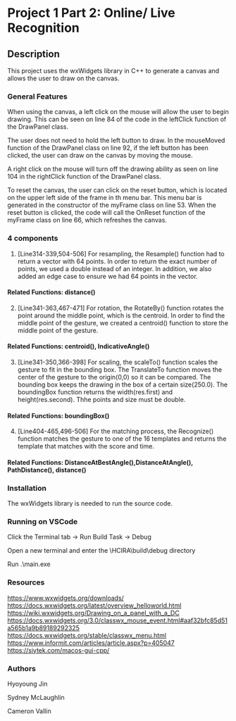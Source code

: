 # Project 1 Part 2: Online/ Live Recognition

## Description
This project uses the wxWidgets library in C++ to generate a canvas and allows
the user to draw on the canvas.

### General Features
When using the canvas, a left click on the mouse will allow the user to begin drawing.
This can be seen on line 84 of the code in the leftClick function of the DrawPanel class.

The user does not need to hold the left button to draw. In the mouseMoved function of the DrawPanel class on line 92,
if the left button has been clicked, the user can draw on the canvas by moving the mouse.

A right click on the mouse will turn off the drawing ability as seen on line 104 in the rightClick function
of the DrawPanel class. 

To reset the canvas, the user can click on the reset button, which is located on the upper left side of the frame in
th menu bar. This menu bar is generated in the constructor of the myFrame class on line 53. When the reset button is
clicked, the code will call the OnReset function of the myFrame class on line 66, which refreshes the canvas.

### 4 components 
1) [Line314-339,504-506] For resampling, the Resample() function had to return a vector with 64 points. In order to return the exact number of points, we used a double instead of an integer. In addition, we also added an edge case to ensure we had 64 points in the vector.
#### Related Functions: distance()

2) [Line341-363,467-471] For rotation, the RotateBy() function rotates the point around the middle point, which is the centroid. In order to find the middle point of the gesture, we created a centroid() function to store the middle point of the gesture.
#### Related Functions: centroid(), IndicativeAngle()

3) [Line341-350,366-398] For scaling, the scaleTo() function scales the gesture to fit in the bounding box. The TranslateTo function moves the center of the gesture to the origin(0,0) so it can be compared. The bounding box keeps the drawing in the box of a certain size(250.0). The boundingBox function returns the width(res.first) and height(res.second). Thhe points and size must be double. 
#### Related Functions: boundingBox()

4) [Line404-465,496-506] For the matching process, the Recognize() function matches the gesture to one of the 16 templates and returns the template that matches with the score and time. 
#### Related Functions: DistanceAtBestAngle(),DistanceAtAngle(), PathDistance(), distance()

### Installation
The wxWidgets library is needed to run the source code. 

### Running on VSCode
Click the Terminal tab -> Run Build Task -> Debug

Open a new terminal and enter the \HCIRA\build\debug directory

Run .\main.exe

### Resources
https://www.wxwidgets.org/downloads/
https://docs.wxwidgets.org/latest/overview_helloworld.html
https://wiki.wxwidgets.org/Drawing_on_a_panel_with_a_DC
https://docs.wxwidgets.org/3.0/classwx_mouse_event.html#aaf32bfc85d51a565b1a9b89189292325
https://docs.wxwidgets.org/stable/classwx_menu.html
https://www.informit.com/articles/article.aspx?p=405047
https://siytek.com/macos-gui-cpp/

### Authors
Hyoyoung Jin

Sydney McLaughlin

Cameron Vallin


